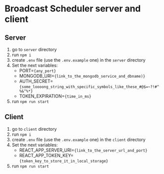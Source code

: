 #  Broadcast Scheduler server and client

## Server
1. go to `server` directory
2. run `npm i`
3. create `.env` file (use the `.env.example` one) in the `server` directory
4. Set the next variables:
    - PORT=`{any_port}`
    - MONGODB_URI=`{link_to_the_mongodb_service_and_dbname)}`
    - AUTH_SECRET=`{some_loooong_string_with_specific_symbols_like_these_#@$=~?!#^%&^%*}`
    - TOKEN_EXPIRATION=`{time_in_ms}`
5. run `npm run start`

## Client
1. go to `client` directory
2. run `npm i`
3. create `.env` file (use the `.env.example` one) in the `client` directory
4. Set the next variables:
    - REACT_APP_SERVER_URI=`{link_to_the_server_url_and_port}`
    - REACT_APP_TOKEN_KEY=`{token_key_to_store_it_in_local_storage}`
5. run `npm run start`
